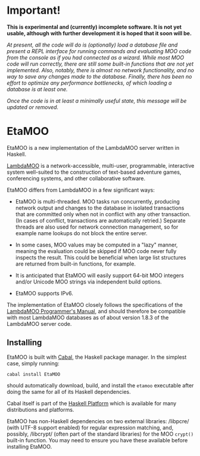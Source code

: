 
Important!
==========

**This is experimental and (currently) incomplete software. It is not yet
usable, although with further development it is hoped that it soon will be.**

_At present, all the code will do is (optionally) load a database file and
present a REPL interface for running commands and evaluating MOO code from the
console as if you had connected as a wizard. While most MOO code will run
correctly, there are still some built-in functions that are not yet
implemented. Also, notably, there is almost no network functionality, and no
way to save any changes made to the database. Finally, there has been no
effort to optimize any performance bottlenecks, of which loading a database is
at least one._

_Once the code is in at least a minimally useful state, this message will be
updated or removed._

EtaMOO
======

EtaMOO is a new implementation of the LambdaMOO server written in Haskell.

[LambdaMOO][] is a network-accessible, multi-user, programmable, interactive
system well-suited to the construction of text-based adventure games,
conferencing systems, and other collaborative software.

  [LambdaMOO]: http://www.ipomoea.org/moo/

EtaMOO differs from LambdaMOO in a few significant ways:

  * EtaMOO is multi-threaded. MOO tasks run concurrently, producing network
    output and changes to the database in isolated transactions that are
    committed only when not in conflict with any other transaction. (In cases
    of conflict, transactions are automatically retried.) Separate threads are
    also used for network connection management, so for example name lookups
    do not block the entire server.

  * In some cases, MOO values may be computed in a "lazy" manner, meaning the
    evaluation could be skipped if MOO code never fully inspects the result.
    This could be beneficial when large list structures are returned from
    built-in functions, for example.

  * It is anticipated that EtaMOO will easily support 64-bit MOO integers
    and/or Unicode MOO strings via independent build options.

  * EtaMOO supports IPv6.

The implementation of EtaMOO closely follows the specifications of the
[LambdaMOO Programmer's Manual][Programmer's Manual], and should therefore be
compatible with most LambdaMOO databases as of about version 1.8.3 of the
LambdaMOO server code.

  [Programmer's Manual]: http://www.ipomoea.org/moo/#progman

Installing
----------

EtaMOO is built with [Cabal][], the Haskell package manager. In the simplest
case, simply running:

    cabal install EtaMOO

should automatically download, build, and install the `etamoo` executable
after doing the same for all of its Haskell dependencies.

  [Cabal]: http://www.haskell.org/cabal/

Cabal itself is part of the [Haskell Platform][] which is available for many
distributions and platforms.

  [Haskell Platform]: http://www.haskell.org/platform/

EtaMOO has non-Haskell dependencies on two external libraries: /libpcre/ (with
UTF-8 support enabled) for regular expression matching, and, possibly,
/libcrypt/ (often part of the standard libraries) for the MOO `crypt()`
built-in function. You may need to ensure you have these available before
installing EtaMOO.

